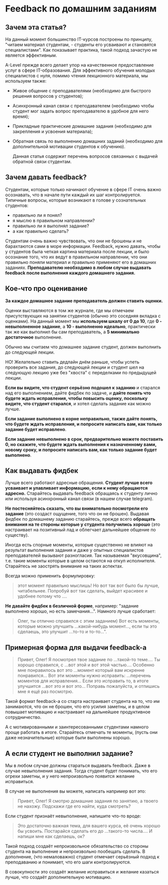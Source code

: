 # Feedback по домашним заданиям


## Зачем эта статья?
  На данный момент большинство IT-курсов построены по принципу, "читаем материал студентам, - студенты его усваивают и становятся специалистами". 
Как показывает практика, такой подход зачастую не является эффективным. 

  A-Level прежде всего делает упор на качественное предоставление услуг в сфере IT-образования.
Для эффективного обучения молодых специалистов с нуля, помимо чтения лекционного материала, мы используем также:
- Живое общение с преподавателями (необходимо для быстрого решения вопросов у студентов);
- Асинхронный канал связи с преподавателем (необходимо чтобы студент мог задать вопрос преподавателю в удобное для него время);
- Прикладные практические домашние задания (необходимо для закрепления и усвоения материала);
- Обратная связь по выполнению домашних заданий (необходимо для дополнительной мотивации студентов к обучению).

  Данная статья содержит перечень вопросов связанных с выдачей обратной связи студентам.


## Зачем давать feedback?
  Студентам, которые только начинают обучение в сфере IT очень важно осознавать, что в начале пути каждый их шаг контролируется.
Типичные вопросы, которые возникают в голове у сознательных студентов:
- правильно ли я понял? 
- я мыслю в правильном направлении?
- правильно ли я выполнял задание?
- а как правильно сделать?

Студентам очень важно чувствовать, что они не брошены и не барахтаются сами в море информации.
Feedback, нужно давать, чтобы у студентов была четкая картина материала после лекции, и было осознание того, что их ведут в правильном направлении, что они правильно поняли материал и правильно применяют его в домашних заданиях.
__Преподавателю необходимо в любом случае выдавать feedback после выполнения каждого домашнего задания.__


## Кое-что про оценивание
__За каждое домашнее задание преподаватель должен ставить оценки.__

  Оценки выставляются в том же журнале, где мы отмечаем присутствующих на занятии студентов (обычно это соседняя вкладка с оценками). 
На данный момент мы __используем шкалу от 0 до 10__, где __0 - невыполненное задание__, а __10 - выполненно идеально__, практически так же как выполнил бы сам преподаватель, а __5 минимально достаточное__ выполнение.

Обычно мы считаем что домашнее задание студент, должен выполнить до следующей лекции.

НО! Желательно ставить дедлайн днём раньше, чтобы успеть проверить все задания, до следующей лекции и студент шел на следующую лекцию уже без "хвоста" с переделками по предыдущей лекции.

__Если вы видите, что студент серьёзно подошел к заданию__ и старался над его выполнением, дайте фидбек по задаче, и __дайте понять что будете ждать исправления, чтобы повысить оценку, поскольку видите, что студент старался__, и хотел сделать задание как можно лучше.

__Если задание выполнено в корне неправильно, также дайте понять, что будете ждать исправления, и попросите написать вам, как только задание будет исправлено__.

__Если задание невыполнено в срок, предварительно можете поставить 0, но скажите, что будете ждать выполнения к назначенному вами, новому сроку, и попросите написать вам, как только задание будет выполнено__.

## Как выдавать фидбек
  Лучше всего работают адресные обращения. __Студент лучше всего усваивает и улавливает информацию, если к нему обращаются адресно.__
Старайтесь выдавать feedback обращаясь к студенту лично или используя асинхронный канал связи (в нашем случае telegram).

__Не постесняйтесь сказать, что вы внимательно посмотрели его задание__ (это создаст ощущение, того что он не брошен).
Выдавая фидбек по домашнему заданию старайтесь, прежде всего __обращать внимания на те стороны которые у студента получились хорошо__ (это настраивает на позитивный лад и облегчает дальнейшее общение по существу).

  Иногда есть спорные моменты, которые существенно не влияют на результат выполнения задания и даже у опытных специалистов преподавателей вызывают разногласия. Так называемая "вкусовщина", т.е. такие моменты которые в целом остаются на откуп исполнителя.
Старайтесь не заострять внимание на таких аспектах. 

Всегда можно применить формулировку: 
>этот момент правильно мыслишь! Но вот так вот было бы лучше, читабельнее. Попробуй вот так сделать, выйдет красивее и удобнее потому что ....

  __Не давайте фидбек в безличной форме__, например: "задание выполнено хорошо, но есть замечания...". 
Намного лучше сработает: 

>Олег, ты отлично справился с этим заданием) 
>Вот есть моменты, которые можно улучшить ...какой-нибудь момент..., если ты это сделаешь, это улучшит ...то-то и то-то...".

## Примерная форма для выдачи feedback-а
>Привет, Олег!
>Я посмотрел твое задание по ...такой-то теме....
>Ты хорошо справился, с ...вот этой и вот этой частью.... Особенно мне понравилось вот это ...момент который вам искренне понравился... 
>Вот эти моменты нужно исправить:
>...перечень моментов для исправления...
>Если это исправить то, в итоге улучшится ...вот это и вот это...
>Поправь пожалуйста, и отпишись мне я ещё раз посмотрю.

Такой формат feedback-a со старта настраивает студента на то, что им занимаются, что он не брошен, что его усилия заметны, и в целом повышает мотивацию и настраивает на дальнейшее продуктивное сотрудничество.

А с мотивированными и заинтересованными студентами намного проще работать в итоге.
Старайтесь отмечать те моменты, (пусть они даже незначительные) которые были выполнены хорошо.

## А если студент не выполнил задание?
  Мы в любом случае должны стараться выдавать feedback. 
Даже в случае невыполнения задания.
Тогда студент будет понимать, что его огрехи заметны, и у него непроизвольно появится желание исправиться.

В случае не выполнения вы можете, написать например вот это:
>Привет, Олег!
>Я смотрю домашние задания по занятию, а твоего не нахожу. Подскажи где его найти, куда смотреть?

Если студент признаёт невыполнение, напишите что-то вроде:

>Это достаточно важная тема, для вашего курса, её очень хорошо бы усвоить. 
>Постарайся сделать его до ...такого-то числа.... И напиши мне как сделаешь, ок?

Такой подход создаёт непроизвольное обязательство со стороны студента на выполнение и непроизвольно пообещать сделать.
В дополнение, (что немаловажно) студент отмечает серьёзный подход к преподаванию и понимает, что его шаги контролируются.

В совокупности это создаёт желание исправиться и желание казаться лучше, что создаёт дополнительную мотивацию.
